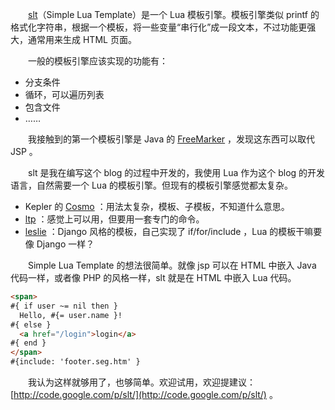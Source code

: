 　　[slt](http://code.google.com/p/slt/)（Simple Lua Template）是一个 Lua 模板引擎。模板引擎类似 printf 的格式化字符串，根据一个模板，将一些变量“串行化”成一段文本，不过功能更强大，通常用来生成 HTML 页面。

　　一般的模板引擎应该实现的功能有：

* 分支条件
* 循环，可以遍历列表
* 包含文件
* ……

　　我接触到的第一个模板引擎是 Java 的 [FreeMarker](http://freemarker.sourceforge.net/) ，发现这东西可以取代 JSP 。

　　slt 是我在编写这个 blog 的过程中开发的，我使用 Lua 作为这个 blog 的开发语言，自然需要一个 Lua 的模板引擎。但现有的模板引擎感觉都太复杂。

* Kepler 的 [Cosmo](http://cosmo.luaforge.net/) ：用法太复杂，模板、子模板，不知道什么意思。
* [ltp](http://www.savarese.com/software/ltp/) ：感觉上可以用，但要用一套专门的命令。
* [leslie](http://code.google.com/p/leslie/) ：Django 风格的模板，自己实现了 if/for/include ，Lua 的模板干嘛要像 Django 一样？

　　Simple Lua Template 的想法很简单。就像 jsp 可以在 HTML 中嵌入 Java 代码一样，或者像 PHP 的风格一样，slt 就是在 HTML 中嵌入 Lua 代码。

```html
<span>
#{ if user ~= nil then }
  Hello, #{= user.name }!
#{ else }
  <a href="/login">login</a>
#{ end }
</span>
#{include: 'footer.seg.htm' }
```

　　我认为这样就够用了，也够简单。欢迎试用，欢迎提建议：[http://code.google.com/p/slt/](http://code.google.com/p/slt/) 。
